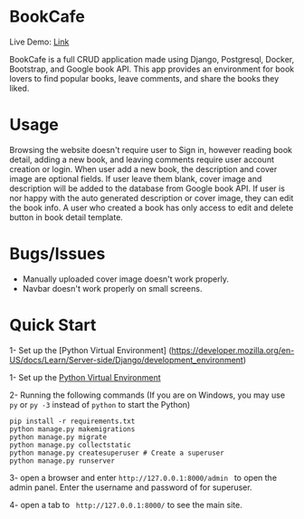 # BookCafe

Live Demo: [Link](http://a1364t.pythonanywhere.com/)

BookCafe is a full CRUD application made using Django, Postgresql, Docker, Bootstrap, and Google book API. This app provides an environment for book lovers to find popular books, leave comments, and share the books they liked.

# Usage
Browsing the website doesn't require user to Sign in, however reading book detail, adding a new book, and leaving comments require user account creation or login.
When user add a new book, the description and cover image are optional fields. If user leave them blank, cover image and description will be added to the database from Google book API.
If user is nor happy with the auto generated description or cover image, they can edit the book info. 
A user who created a book has only access to edit and delete button in book detail template.

# Bugs/Issues
- Manually uploaded cover image doesn't work properly.
- Navbar doesn't work properly on small screens.


# Quick Start
1- Set up the [Python Virtual Environment] (https://developer.mozilla.org/en-US/docs/Learn/Server-side/Django/development_environment)

1- Set up the [Python Virtual Environment](https://developer.mozilla.org/en-US/docs/Learn/Server-side/Django/development_environment)

2- Running the following commands (If you are on Windows, you may use ```py``` or ```py -3``` instead of ```python``` to start the Python)

```
pip install -r requirements.txt
python manage.py makemigrations
python manage.py migrate
python manage.py collectstatic
python manage.py createsuperuser # Create a superuser
python manage.py runserver
```

3- open a browser and enter ```http://127.0.0.1:8000/admin ``` to open the admin panel. Enter the username and password of for superuser.

4- open a tab to ``` http://127.0.0.1:8000/``` to see the main site.

